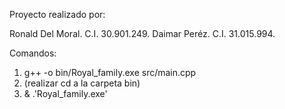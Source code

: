 Proyecto realizado por: 

Ronald Del Moral. C.I. 30.901.249.
Daimar Peréz. C.I. 31.015.994.

Comandos:

1. g++ -o bin/Royal_family.exe src/main.cpp
2. (realizar cd a la carpeta bin)
3. & .\'Royal_family.exe'